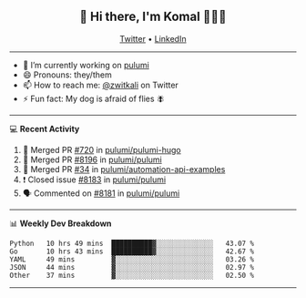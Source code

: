 <h2 align="center"> 👋 Hi there, I'm Komal 🧑🏾‍💻 </h2>
<p align="center">
    <a href="https://twitter.com/zwitkali">Twitter</a> •
    <a href="https://www.linkedin.com/in/komal-ali/">LinkedIn</a>
</p>

--------

- 🔭 I’m currently working on [pulumi](https://github.com/pulumi/pulumi)
- 😄 Pronouns: they/them
- 📫 How to reach me: [@zwitkali](https://twitter.com/zwitkali) on Twitter
- ⚡ Fun fact: My dog is afraid of flies 🪰

--------
💻 **Recent Activity**

<!--START_SECTION:activity-->
1. 🎉 Merged PR [#720](https://github.com/pulumi/pulumi-hugo/pull/720) in [pulumi/pulumi-hugo](https://github.com/pulumi/pulumi-hugo)
2. 🎉 Merged PR [#8196](https://github.com/pulumi/pulumi/pull/8196) in [pulumi/pulumi](https://github.com/pulumi/pulumi)
3. 🎉 Merged PR [#34](https://github.com/pulumi/automation-api-examples/pull/34) in [pulumi/automation-api-examples](https://github.com/pulumi/automation-api-examples)
4. ❗️ Closed issue [#8183](https://github.com/pulumi/pulumi/issues/8183) in [pulumi/pulumi](https://github.com/pulumi/pulumi)
5. 🗣 Commented on [#8181](https://github.com/pulumi/pulumi/issues/8181) in [pulumi/pulumi](https://github.com/pulumi/pulumi)
<!--END_SECTION:activity-->

--------

📊 **Weekly Dev Breakdown**
<!--START_SECTION:waka-->
```text
Python   10 hrs 49 mins  ██████████▓░░░░░░░░░░░░░░   43.07 % 
Go       10 hrs 43 mins  ██████████▓░░░░░░░░░░░░░░   42.67 % 
YAML     49 mins         ▓░░░░░░░░░░░░░░░░░░░░░░░░   03.26 % 
JSON     44 mins         ▓░░░░░░░░░░░░░░░░░░░░░░░░   02.97 % 
Other    37 mins         ▓░░░░░░░░░░░░░░░░░░░░░░░░   02.50 % 
```
<!--END_SECTION:waka-->

--------